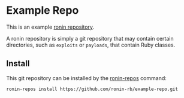 # Example Repo

This is an example [ronin repository][ronin-repos].

A ronin repository is simply a git repository that may contain certain
directories, such as `exploits` or `payloads`, that contain Ruby classes.

## Install

This git repository can be installed by the [ronin-repos] command:

```shell
ronin-repos install https://github.com/ronin-rb/example-repo.git
```

[ronin-repos]: https://github.com/ronin-rb/ronin-repos#readme
